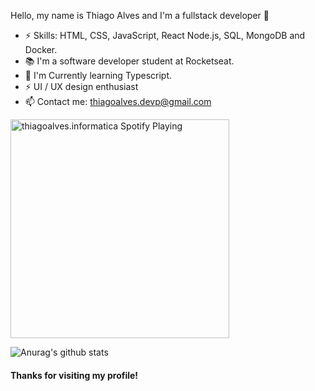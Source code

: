 
Hello, my name is Thiago Alves and I'm a fullstack developer 🚀

 - ⚡ Skills: HTML, CSS, JavaScript, React Node.js, SQL, MongoDB and Docker.
 - 📚 I'm a software developer student at Rocketseat.
 - 🌱 I'm Currently learning Typescript.
 - ⚡ UI / UX design enthusiast
 - 📫 Contact me: thiagoalves.devp@gmail.com
 
 [<img src="https://now-playing-thiagoalves.informatica.vercel.app/api/spotify-playing" alt="thiagoalves.informatica Spotify Playing" width="350" />](https://open.spotify.com/user/thiagoalves.informatica)
 
 

 
 ![Anurag's github stats](https://github-readme-stats.vercel.app/api?username=the-one-who-knoccks&show_icons=true&theme=cobalt)
 
 



#### Thanks for visiting my profile!  
